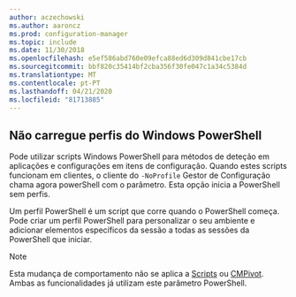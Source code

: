 ```yaml
---
author: aczechowski
ms.author: aaroncz
ms.prod: configuration-manager
ms.topic: include
ms.date: 11/30/2018
ms.openlocfilehash: e5ef586abd760e09efca88ed6d309d841cbe17cb
ms.sourcegitcommit: bbf820c35414bf2cba356f30fe047c1a34c5384d
ms.translationtype: MT
ms.contentlocale: pt-PT
ms.lasthandoff: 04/21/2020
ms.locfileid: "81713885"
---
```

## <a name="dont-load-windows-powershell-profiles"></a><a name="bkmk_noprofile"></a>Não carregue perfis do Windows PowerShell
<!--1359239-->
Pode utilizar scripts Windows PowerShell para métodos de deteção em aplicações e configurações em itens de configuração. Quando estes scripts funcionam em clientes, o cliente do `-NoProfile` Gestor de Configuração chama agora powerShell com o parâmetro. Esta opção inicia a PowerShell sem perfis. 

Um perfil PowerShell é um script que corre quando o PowerShell começa. Pode criar um perfil PowerShell para personalizar o seu ambiente e adicionar elementos específicos da sessão a todas as sessões da PowerShell que iniciar. 

> [!Note]  
> Esta mudança de comportamento não se aplica a [Scripts](../../../../apps/deploy-use/create-deploy-scripts.md) ou [CMPivot](../../../servers/manage/cmpivot.md). Ambas as funcionalidades já utilizam este parâmetro PowerShell.   

